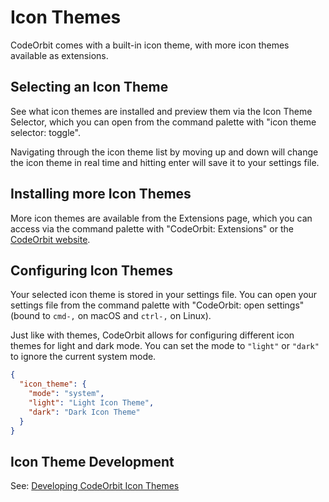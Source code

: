 # Icon Themes

CodeOrbit comes with a built-in icon theme, with more icon themes available as extensions.

## Selecting an Icon Theme

See what icon themes are installed and preview them via the Icon Theme Selector, which you can open from the command palette with "icon theme selector: toggle".

Navigating through the icon theme list by moving up and down will change the icon theme in real time and hitting enter will save it to your settings file.

## Installing more Icon Themes

More icon themes are available from the Extensions page, which you can access via the command palette with "CodeOrbit: Extensions" or the [CodeOrbit website](https://CodeOrbit.dev/extensions).

## Configuring Icon Themes

Your selected icon theme is stored in your settings file. You can open your settings file from the command palette with "CodeOrbit: open settings" (bound to `cmd-,` on macOS and `ctrl-,` on Linux).

Just like with themes, CodeOrbit allows for configuring different icon themes for light and dark mode. You can set the mode to `"light"` or `"dark"` to ignore the current system mode.

```json
{
  "icon_theme": {
    "mode": "system",
    "light": "Light Icon Theme",
    "dark": "Dark Icon Theme"
  }
}
```

## Icon Theme Development

See: [Developing CodeOrbit Icon Themes](./extensions/icon-themes.md)
